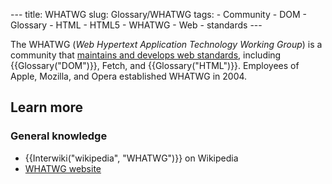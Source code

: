 --- title: WHATWG slug: Glossary/WHATWG tags: - Community - DOM - Glossary - HTML - HTML5 - WHATWG - Web - standards ---

The WHATWG (_Web Hypertext Application Technology Working Group_) is a community that [maintains and develops web standards](https://spec.whatwg.org/), including {{Glossary("DOM")}}, Fetch, and {{Glossary("HTML")}}. Employees of Apple, Mozilla, and Opera established WHATWG in 2004.

## Learn more

### General knowledge

- {{Interwiki("wikipedia", "WHATWG")}} on Wikipedia
- [WHATWG website](https://whatwg.org/)
